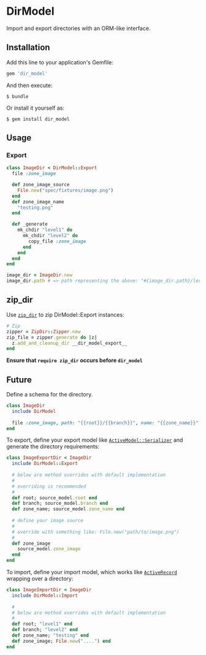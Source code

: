 # DirModel

Import and export directories with an ORM-like interface.

## Installation

Add this line to your application's Gemfile:

```ruby
gem 'dir_model'
```

And then execute:

    $ bundle

Or install it yourself as:

    $ gem install dir_model

## Usage

### Export
```ruby
class ImageDir < DirModel::Export
  file :zone_image

  def zone_image_source
    File.new("spec/fixtures/image.png")
  end
  def zone_image_name
    "testing.png"
  end

  def _generate
    mk_chdir "level1" do
      mk_chdir "level2" do
        copy_file :zone_image
      end
    end
  end
end

image_dir = ImageDir.new
image_dir.path # => path representing the above: "#{image_dir.path}/level1/level2/testing.png"
```

## zip_dir
Use [`zip_dir`](https://github.com/FinalCAD/zip_dir) to zip DirModel::Export instances:
```ruby
# Zip
zipper = ZipDir::Zipper.new
zip_file = zipper.generate do |z|
  z.add_and_cleanup_dir __dir_model_export__
end
```

**Ensure that `require zip_dir` occurs before `dir_model`**

## Future
Define a schema for the directory.
```ruby
class ImageDir
  include DirModel
  
  file :zone_image, path: "{{root}}/{{branch}}", name: "{{zone_name}}" 
end
```

To export, define your export model like [`ActiveModel::Serializer`](https://github.com/rails-api/active_model_serializers)
and generate the directory requirements:

```ruby
class ImageExportDir < ImageDir
  include DirModel::Export
  
  # below are method overrides with default implementation
  #
  # overriding is recommended
  #
  def root; source_model.root end
  def branch; source_model.branch end
  def zone_name; source_model.zone_name end
  
  # define your image source
  #
  # override with something like: File.new("path/to/image.png")
  #
  def zone_image
    source_model.zone_image
  end
end
```

To import, define your import model, which works like [`ActiveRecord`](http://guides.rubyonrails.org/active_record_querying.html)
wrapping over a directory:

```ruby
class ImageImportDir < ImageDir
  include DirModel::Import
  
  #
  # below are method overrides with default implementation
  #
  def root; "level1" end
  def branch; "level2" end
  def zone_name; "testing" end
  def zone_image; File.new("....") end
end
```